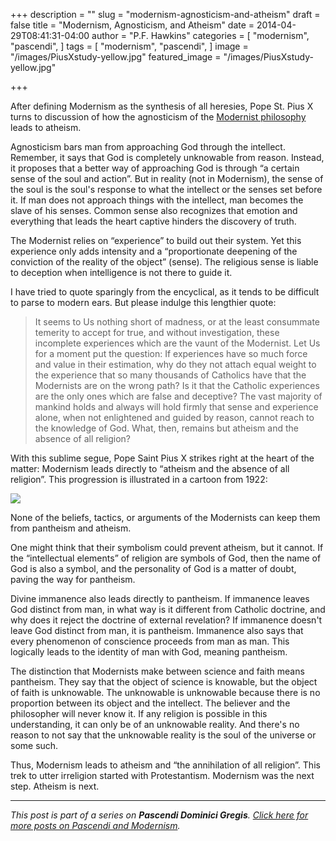+++
description = ""
slug = "modernism-agnosticism-and-atheism"
draft = false
title = "Modernism, Agnosticism, and Atheism"
date = 2014-04-29T08:41:31-04:00
author = "P.F. Hawkins"
categories = [
  "modernism",
  "pascendi",
]
tags = [
  "modernism",
  "pascendi",
]
image = "/images/PiusXstudy-yellow.jpg"
featured_image = "/images/PiusXstudy-yellow.jpg"

+++

After defining Modernism as the synthesis of all heresies, Pope St. Pius X turns to discussion of how the agnosticism of the [Modernist philosophy](https://theoldevangelization.com/the-modernist-philosopher/) leads to atheism.

Agnosticism bars man from approaching God through the intellect. Remember, it says that God is completely unknowable from reason. Instead, it proposes that a better way of approaching God is through “a certain sense of the soul and action”. But in reality (not in Modernism), the sense of the soul is the soul's response to what the intellect or the senses set before it. If man does not approach things with the intellect, man becomes the slave of his senses. Common sense also recognizes that emotion and everything that leads the heart captive hinders the discovery of truth.

The Modernist relies on “experience” to build out their system. Yet this experience only adds intensity and a “proportionate deepening of the conviction of the reality of the object” (sense). The religious sense is liable to deception when intelligence is not there to guide it.

I have tried to quote sparingly from the encyclical, as it tends to be difficult to parse to modern ears. But please indulge this lengthier quote:

> It seems to Us nothing short of madness, or at the least consummate temerity to accept for true, and without investigation, these incomplete experiences which are the vaunt of the Modernist. Let Us for a moment put the question: If experiences have so much force and value in their estimation, why do they not attach equal weight to the experience that so many thousands of Catholics have that the Modernists are on the wrong path? Is it that the Catholic experiences are the only ones which are false and deceptive? The vast majority of mankind holds and always will hold firmly that sense and experience alone, when not enlightened and guided by reason, cannot reach to the knowledge of God. What, then, remains but atheism and the absence of all religion?

With this sublime segue, Pope Saint Pius X strikes right at the heart of the matter: Modernism leads directly to “atheism and the absence of all religion”. This progression is illustrated in a cartoon from 1922:

![](https://upload.wikimedia.org/wikipedia/commons/1/10/Descent_of_the_Modernists,_E._J._Pace,_Christian_Cartoons,_1922.jpg)

None of the beliefs, tactics, or arguments of the Modernists can keep them from pantheism and atheism.

One might think that their symbolism could prevent atheism, but it cannot. If the “intellectual elements” of religion are symbols of God, then the name of God is also a symbol, and the personality of God is a matter of doubt, paving the way for pantheism. 

Divine immanence also leads directly to pantheism. If immanence leaves God distinct from man, in what way is it different from Catholic doctrine, and why does it reject the doctrine of external revelation? If immanence doesn't leave God distinct from man, it is pantheism. Immanence also says that every phenomenon of conscience proceeds from man as man. This logically leads to the identity of man with God, meaning pantheism.

The distinction that Modernists make between science and faith means pantheism. They say that the object of science is knowable, but the object of faith is unknowable. The unknowable is unknowable because there is no proportion between its object and the intellect. The believer and the philosopher will never know it. If any religion is possible in this understanding, it can only be of an unknowable reality. And there's no reason to not say that the unknowable reality is the soul of the universe or some such.

Thus, Modernism leads to atheism and “the annihilation of all religion”. This trek to utter irreligion started with Protestantism. Modernism was the next step. Atheism is next.

*** 

*This post is part of a series on **Pascendi Dominici Gregis**. [Click here for more posts on Pascendi and Modernism](https://theoldevangelization.com/pascendi-series/).*
